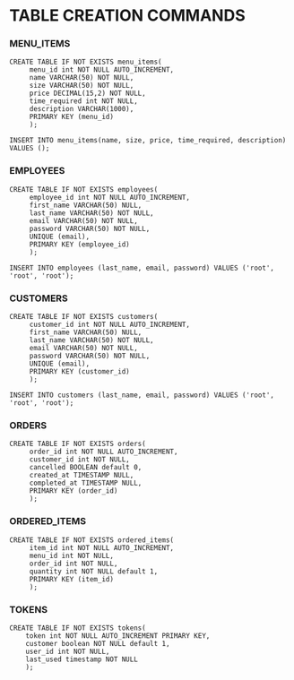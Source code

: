 # TABLE CREATION COMMANDS

### MENU_ITEMS

```
CREATE TABLE IF NOT EXISTS menu_items(
     menu_id int NOT NULL AUTO_INCREMENT,
     name VARCHAR(50) NOT NULL,
     size VARCHAR(50) NOT NULL,
     price DECIMAL(15,2) NOT NULL,
     time_required int NOT NULL,
     description VARCHAR(1000),
     PRIMARY KEY (menu_id)
     );
```

`INSERT INTO menu_items(name, size, price, time_required, description) VALUES ();`

### EMPLOYEES

```
CREATE TABLE IF NOT EXISTS employees(
     employee_id int NOT NULL AUTO_INCREMENT,
     first_name VARCHAR(50) NULL,
     last_name VARCHAR(50) NOT NULL,
     email VARCHAR(50) NOT NULL,
     password VARCHAR(50) NOT NULL,
     UNIQUE (email),
     PRIMARY KEY (employee_id)
     );
```

`INSERT INTO employees (last_name, email, password) VALUES ('root', 'root', 'root');`

### CUSTOMERS

```
CREATE TABLE IF NOT EXISTS customers(
     customer_id int NOT NULL AUTO_INCREMENT,
     first_name VARCHAR(50) NULL,
     last_name VARCHAR(50) NOT NULL,
     email VARCHAR(50) NOT NULL,
     password VARCHAR(50) NOT NULL,
     UNIQUE (email),
     PRIMARY KEY (customer_id)
     );
```

`INSERT INTO customers (last_name, email, password) VALUES ('root', 'root', 'root');`

### ORDERS

```
CREATE TABLE IF NOT EXISTS orders(
     order_id int NOT NULL AUTO_INCREMENT,
     customer_id int NOT NULL,
     cancelled BOOLEAN default 0,
     created_at TIMESTAMP NULL,
     completed_at TIMESTAMP NULL,
     PRIMARY KEY (order_id)
     );
```

### ORDERED_ITEMS

```
CREATE TABLE IF NOT EXISTS ordered_items(
     item_id int NOT NULL AUTO_INCREMENT,
     menu_id int NOT NULL,
     order_id int NOT NULL,
     quantity int NOT NULL default 1,
     PRIMARY KEY (item_id)
     );
```

### TOKENS

```
CREATE TABLE IF NOT EXISTS tokens(
    token int NOT NULL AUTO_INCREMENT PRIMARY KEY,
    customer boolean NOT NULL default 1,
    user_id int NOT NULL,
    last_used timestamp NOT NULL
    );
```
